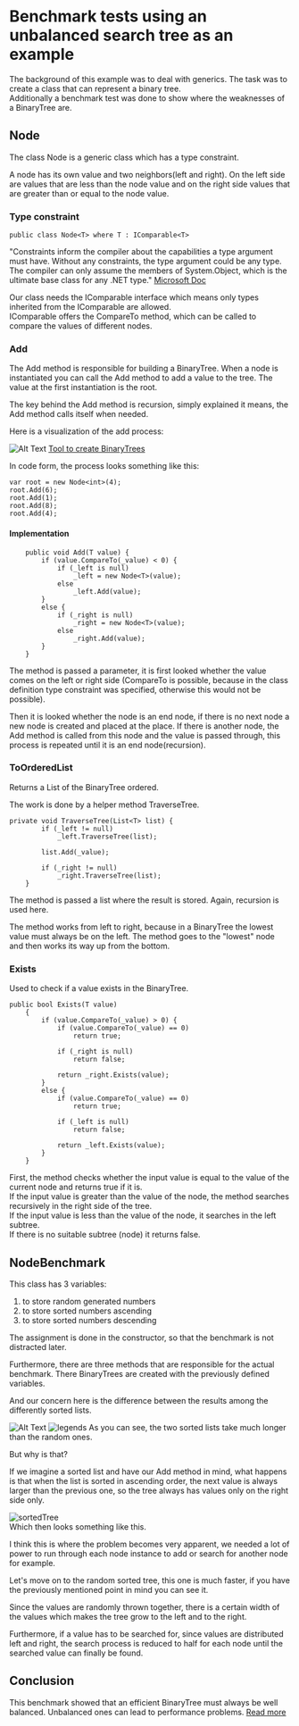 # Benchmark tests using an unbalanced search tree as an example

The background of this example was to deal with generics. 
The task was to create a class that can represent a binary tree.   
Additionally a benchmark test was done to show where the weaknesses 
of a BinaryTree are.

## Node
The class Node is a generic class which has a type constraint.

A node has its own value and two neighbors(left and right).
On the left side are values that are less than the node value and on the 
right side values that are greater than or equal to the node value.

### Type constraint

```public class Node<T> where T : IComparable<T>```

"Constraints inform the compiler about the capabilities a type argument must have. 
Without any constraints, the type argument could be any type. The compiler can only assume the members of System.Object,
which is the ultimate base class for any .NET type." [Microsoft Doc](https://learn.microsoft.com/en-us/dotnet/csharp/programming-guide/generics/constraints-on-type-parameters)

Our class needs the IComparable interface which means only types inherited from the IComparable are allowed.  
IComparable offers the CompareTo method, which can be called to compare the values of different nodes.


### Add

The Add method is responsible for building a BinaryTree. 
When a node is instantiated you can call the Add method to add a value
to the tree. The value at the first instantiation is the root. 

The key behind the Add method is recursion, simply explained it means,
the Add method calls itself when needed. 

Here is a visualization of the add process:

![Alt Text](images/BinaryTreeExample.gif)
[Tool to create BinaryTrees](https://www.cs.usfca.edu/~galles/visualization/BST.html)

In code form, the process looks something like this:
```
var root = new Node<int>(4);
root.Add(6);
root.Add(1);
root.Add(8);
root.Add(4);
```
#### Implementation
```
    public void Add(T value) {
        if (value.CompareTo(_value) < 0) {
            if (_left is null)
                _left = new Node<T>(value);
            else
                _left.Add(value);
        }
        else {
            if (_right is null)
                _right = new Node<T>(value);
            else
                _right.Add(value);
        }
    }
```
The method is passed a parameter, it is first looked whether the value comes on the left or right side 
(CompareTo is possible, because in the class definition type constraint was specified,
otherwise this would not be possible).

Then it is looked whether the node is an end node, if there is no next node a new node is created and placed at the place.
If there is another node, the Add method is called from this node and the value is passed through, this process is repeated until it is an end node(recursion).



### ToOrderedList

Returns a List of the BinaryTree ordered.

The work is done by a helper method TraverseTree.
``` 
private void TraverseTree(List<T> list) {
        if (_left != null)
            _left.TraverseTree(list);
        
        list.Add(_value);
        
        if (_right != null)
            _right.TraverseTree(list);
    }
```

The method is passed a list where the result is stored.
Again, recursion is used here.

The method works from left to right, because in a BinaryTree the lowest value must always be on the left. 
The method goes to the "lowest" node and then works its way up from the bottom.

### Exists

Used to check if a value exists in the BinaryTree.

``` 
public bool Exists(T value)
    {
        if (value.CompareTo(_value) > 0) {
            if (value.CompareTo(_value) == 0)
                return true;
            
            if (_right is null) 
                return false;
            
            return _right.Exists(value);
        }
        else {
            if (value.CompareTo(_value) == 0)
                return true;
            
            if (_left is null)
                return false;
            
            return _left.Exists(value);
        }
    }
```

First, the method checks whether the input value is equal to the value of the current node and returns true if it is.  
If the input value is greater than the value of the node, the method searches recursively in the right side of the tree.   
If the input value is less than the value of the node, it searches in the left subtree.   
If there is no suitable subtree (node) it returns false.

## NodeBenchmark

This class has 3 variables:
1. to store random generated numbers
2. to store sorted numbers ascending
3. to store sorted numbers descending

The assignment is done in the constructor, so that the benchmark is not distracted later.

Furthermore, there are three methods that are responsible for the actual benchmark.
There BinaryTrees are created with the previously defined variables.

And our concern here is the difference between the results among the differently sorted lists.

![Alt Text](images/benchmark-result.png)
![legends](images/legends.png)
As you can see, the two sorted lists take much longer than the random ones.

But why is that?

If we imagine a sorted list and have our Add method in mind, what happens is that when the list is sorted in ascending order, the next value is always larger than the previous one, so the tree always has values only on the right side only.

![sortedTree](images/sortedTree.png)  
Which then looks something like this. 

I think this is where the problem becomes very apparent, we needed a lot of power to run through each node instance to add or search for another node for example.

Let's move on to the random sorted tree, this one is much faster, if you have the previously mentioned point in mind you can see it.   

Since the values are randomly thrown together, there is a certain width of the values which makes the tree grow to the left and to the right.  

Furthermore, if a value has to be searched for, since values are distributed left and right, the search process is reduced to half for each node until the searched value can finally be found.

## Conclusion

This benchmark showed that an efficient BinaryTree must always be well balanced. 
Unbalanced ones can lead to performance problems.
[Read more](https://en.wikipedia.org/wiki/Self-balancing_binary_search_tree)